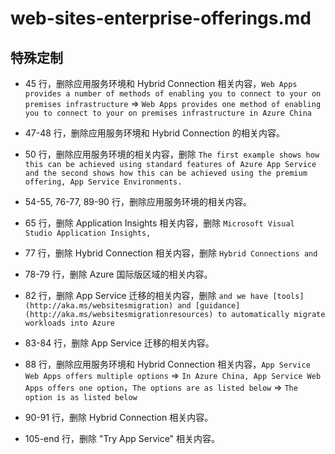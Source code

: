 # web-sites-enterprise-offerings.md

## 特殊定制

* 45 行，删除应用服务环境和 Hybrid Connection 相关内容，`Web Apps provides a number of methods of enabling you to connect to your on premises infrastructure` => `Web Apps provides one method of enabling you to connect to your on premises infrastructure in Azure China`

* 47-48 行，删除应用服务环境和 Hybrid Connection 的相关内容。

* 50 行，删除应用服务环境的相关内容，删除 `The first example shows how this can be achieved using standard features of Azure App Service and the second shows how this can be achieved using the premium offering, App Service Environments.`

* 54-55, 76-77, 89-90 行，删除应用服务环境的相关内容。

* 65 行，删除 Application Insights 相关内容，删除 `Microsoft Visual Studio Application Insights,`

* 77 行，删除 Hybrid Connection 相关内容，删除 `Hybrid Connections and`

* 78-79 行，删除 Azure 国际版区域的相关内容。

* 82 行，删除 App Service 迁移的相关内容，删除 `and we have [tools](http://aka.ms/websitesmigration) and [guidance](http://aka.ms/websitesmigrationresources) to automatically migrate workloads into Azure`

* 83-84 行，删除 App Service 迁移的相关内容。

* 88 行，删除应用服务环境和 Hybrid Connection 相关内容，`App Service Web Apps offers multiple options` => `In Azure China, App Service Web Apps offers one option`，`The options are as listed below` => `The option is as listed below`

* 90-91 行，删除 Hybrid Connection 相关内容。

* 105-end 行，删除 "Try App Service" 相关内容。